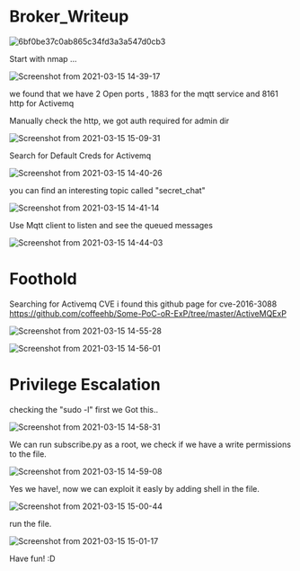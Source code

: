 # Broker_Writeup
![6bf0be37c0ab865c34fd3a3a547d0cb3](https://user-images.githubusercontent.com/58278761/111157858-092ae600-85a0-11eb-921e-cbbc339ad951.png)


Start with nmap ... 

![Screenshot from 2021-03-15 14-39-17](https://user-images.githubusercontent.com/58278761/111157962-2d86c280-85a0-11eb-8d92-9321d6d1ad5c.png)


we found that we have 2  Open ports , 1883 for the mqtt service and 8161 http for Activemq

Manually check the http, we got auth required for admin dir

![Screenshot from 2021-03-15 15-09-31](https://user-images.githubusercontent.com/58278761/111158482-bd2c7100-85a0-11eb-9598-03d03c148d5d.png)

Search for Default Creds for Activemq

![Screenshot from 2021-03-15 14-40-26](https://user-images.githubusercontent.com/58278761/111158542-cf0e1400-85a0-11eb-8e9c-0e4b3bea8d06.png)

you can find an interesting topic called "secret_chat"

![Screenshot from 2021-03-15 14-41-14](https://user-images.githubusercontent.com/58278761/111158805-23b18f00-85a1-11eb-8d83-aed79f07459e.png)

Use Mqtt client to listen and see the queued messages 

![Screenshot from 2021-03-15 14-44-03](https://user-images.githubusercontent.com/58278761/111159102-683d2a80-85a1-11eb-9c62-68da03ae5189.png)
# Foothold

Searching for Activemq CVE i found this github page for cve-2016-3088
https://github.com/coffeehb/Some-PoC-oR-ExP/tree/master/ActiveMQExP

![Screenshot from 2021-03-15 14-55-28](https://user-images.githubusercontent.com/58278761/111159682-09c47c00-85a2-11eb-9eeb-96eead312764.png)

![Screenshot from 2021-03-15 14-56-01](https://user-images.githubusercontent.com/58278761/111159718-147f1100-85a2-11eb-9de2-6ae945999430.png)

# Privilege Escalation 

checking the "sudo -l" first we Got this.. 

![Screenshot from 2021-03-15 14-58-31](https://user-images.githubusercontent.com/58278761/111159981-560fbc00-85a2-11eb-8db4-7bc1172470ad.png)

We can run subscribe.py as a root,
we check if we have a write permissions to the file.

![Screenshot from 2021-03-15 14-59-08](https://user-images.githubusercontent.com/58278761/111160168-848d9700-85a2-11eb-8b5e-8229d7db7cb7.png)

Yes we have!, now we can exploit it easly by adding shell in the file.

![Screenshot from 2021-03-15 15-00-44](https://user-images.githubusercontent.com/58278761/111160499-d20a0400-85a2-11eb-9766-c831ec735a32.png)

run the file. 

![Screenshot from 2021-03-15 15-01-17](https://user-images.githubusercontent.com/58278761/111160588-e948f180-85a2-11eb-9a3d-4f6aa92b09b7.png)

Have fun! :D




